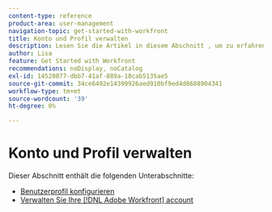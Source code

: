 ```yaml
---
content-type: reference
product-area: user-management
navigation-topic: get-started-with-workfront
title: Konto und Profil verwalten
description: Lesen Sie die Artikel in diesem Abschnitt , um zu erfahren, wie Sie Ihre [!DNL Workfront] Konto und Benutzerprofil.
author: Lisa
feature: Get Started with Workfront
recommendations: noDisplay, noCatalog
exl-id: 14528077-dbb7-41af-889a-18cab5135ae5
source-git-commit: 34ce6492e14399926aed910bf9ed4d8688904341
workflow-type: tm+mt
source-wordcount: '39'
ht-degree: 0%

---
```


# Konto und Profil verwalten

Dieser Abschnitt enthält die folgenden Unterabschnitte:

* [Benutzerprofil konfigurieren](../../workfront-basics/manage-your-account-and-profile/configuring-your-user-profile/configure-user-profile.md)
* [Verwalten Sie Ihre [!DNL Adobe Workfront] account](../../workfront-basics/manage-your-account-and-profile/managing-your-workfront-account/manage-workfront-account.md)
